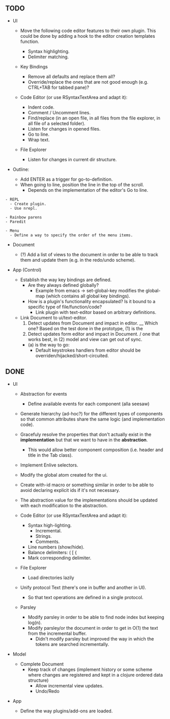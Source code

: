 ## TODO

  - UI
    - Move the following code editor features to their own plugin. 
This could be done by adding a hook to the editor creation templates function.
      - Syntax highlighting.
      - Delimiter matching.

    - Key Bindings
      - Remove all defaults and replace them all?
      - Override/replace the ones that are not good enough (e.g. CTRL+TAB for tabbed pane)?
  
    - Code Editor (or use RSyntaxTextArea and adapt it):
      - Indent code.
      - Comment / Uncomment lines.
      - Find/replace (in an open file, in all files from the file explorer, in all file of a selected folder).
      - Listen for changes in opened files.
      - Go to line.
      - Wrap text.

    - File Explorer
      - Listen for changes in current dir structure.

   - Outline:
      - Add ENTER as a trigger for go-to-definition.
      - When going to line, position the line in the top of the scroll.
        - Depends on the implementation of the editor's Go to line.

    - REPL
      - Create plugin.
      - Use nrepl.

    - Rainbow parens
    - Paredit

    - Menu
      - Define a way to specify the order of the menu items.

  - Document
    - (?) Add a list of views to the document in order to be able to track them and update them (e.g. in the redo/undo scheme).

  - App (Control)
    - Establish the way key bindings are defined.
      - Are they always defined globally?
        - Example from emacs -> set-global-key modifies the global-map (which contains all global key bindings).
      - How is a plugin's functionality encapsulated? Is it bound to a specific type of file/function/code?
        - Link plugin with text-editor based on arbitrary definitions.
    - Link Document to ui/text-editor.
      1. Detect updates from Document and impact in editor. \__ Which one? Based on the test done in the prototype, (1) is the
      2. Detect updates form editor and impact in Document. /              one that works best, in (2) model and view can get out of sync.
      - (a) is the way to go:
        - Default keystrokes handlers from editor should be overriden/hijacked/short-circuited.

## DONE


  - UI
    - Abstraction for events
      - Define available events for each component (alla seesaw)
    - Generate hierarchy (ad-hoc?) for the different types of components so that common attributes share the same logic (and implementation code).
    - Gracefuly resolve the properties that don't actually exist in the **implementation** but that we want to have in the **abstraction**.
      - This would allow better component composition (i.e. header and title in the Tab class).
    - Implement Enlive selectors.
    - Modify the global atom created for the ui.
    - Create with-id macro or something similar in order to be able to avoid declaring explicit ids if it's not necessary.
    - The abstraction value for the implementations should be updated with each modification to the abstraction.

    - Code Editor (or use RSyntaxTextArea and adapt it):
      - Syntax high-lighting.
        - Incremental.
        - Strings.
        - Comments.
      - Line numbers (show/hide).
      - Balance delimiters: ( \[ {
      - Mark corresponding delimiter.

    - File Explorer
      - Load directories lazily

    - Unify protocol Text (there's one in buffer and another in UI).
      - So that text operations are defined in a single protocol.

    - Parsley
      - Modify parsley in order to be able to find node index but keeping log(n).
      - Modify parsley/or the document in order to get in O(1) the text from the incremental buffer.
        - Didn't modify parsley but improved the way in which the tokens are searched incrementally.

  - Model
    - Complete Document
      - Keep track of changes (implement history or some scheme where changes are registered and kept in a clojure ordered data
 structure)
        - Allow incremental view updates.
        - Undo/Redo

  - App
    - Define the way plugins/add-ons are loaded.
